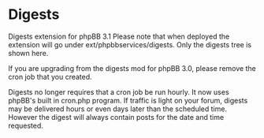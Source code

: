 # Digests
Digests extension for phpBB 3.1
Please note that when deployed the extension will go under ext/phpbbservices/digests. Only the digests tree is shown here.

If you are upgrading from the digests mod for phpBB 3.0, please remove the cron job that you created. 

Digests no longer requires that a cron job be run hourly. It now uses phpBB's built in cron.php program. If traffic is light on your forum, digests may be delivered hours or even days later than the scheduled time. However the digest will always contain posts for the date and time requested.
